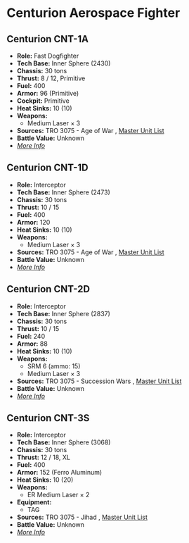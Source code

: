 # Centurion Aerospace Fighter 

## Centurion CNT-1A 

- **Role:** Fast Dogfighter 
- **Tech Base:** Inner Sphere (2430) 
- **Chassis:** 30 tons 
- **Thrust:** 8 / 12, Primitive 
- **Fuel:** 400 
- **Armor:** 96 (Primitive) 
- **Cockpit:** Primitive 
- **Heat Sinks:** 10 (10) 
- **Weapons:** 
  - Medium Laser × 3 
- **Sources:** TRO 3075 - Age of War , [Master Unit List](http://masterunitlist.info/Unit/Details/3924) 
- **Battle Value:** Unknown 
- [*More Info*](centurion_aerospace_fighter/centurion_cnt-1a.md) 

## Centurion CNT-1D 

- **Role:** Interceptor 
- **Tech Base:** Inner Sphere (2473) 
- **Chassis:** 30 tons 
- **Thrust:** 10 / 15 
- **Fuel:** 400 
- **Armor:** 120 
- **Heat Sinks:** 10 (10) 
- **Weapons:** 
  - Medium Laser × 3 
- **Sources:** TRO 3075 - Age of War , [Master Unit List](http://masterunitlist.info/Unit/Details/3925) 
- **Battle Value:** Unknown 
- [*More Info*](centurion_aerospace_fighter/centurion_cnt-1d.md) 

## Centurion CNT-2D 

- **Role:** Interceptor 
- **Tech Base:** Inner Sphere (2837) 
- **Chassis:** 30 tons 
- **Thrust:** 10 / 15 
- **Fuel:** 240 
- **Armor:** 88 
- **Heat Sinks:** 10 (10) 
- **Weapons:** 
  - SRM 6 (ammo: 15) 
  - Medium Laser × 3 
- **Sources:** TRO 3075 - Succession Wars , [Master Unit List](http://masterunitlist.info/Unit/Details/3926) 
- **Battle Value:** Unknown 
- [*More Info*](centurion_aerospace_fighter/centurion_cnt-2d.md) 

## Centurion CNT-3S 

- **Role:** Interceptor 
- **Tech Base:** Inner Sphere (3068) 
- **Chassis:** 30 tons 
- **Thrust:** 12 / 18, XL 
- **Fuel:** 400 
- **Armor:** 152 (Ferro Aluminum) 
- **Heat Sinks:** 10 (20) 
- **Weapons:** 
  - ER Medium Laser × 2 
- **Equipment:** 
  - TAG 
- **Sources:** TRO 3075 - Jihad , [Master Unit List](http://masterunitlist.info/Unit/Details/3927) 
- **Battle Value:** Unknown 
- [*More Info*](centurion_aerospace_fighter/centurion_cnt-3s.md) 

